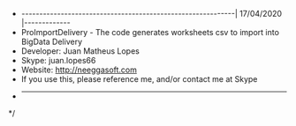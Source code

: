 *  ------------------------------------------------------------| 17/04/2020 |-------------
*    ProImportDelivery - The code generates worksheets csv to import into BigData Delivery
*    Developer: Juan Matheus Lopes
*	 Skype: juan.lopes66
*    Website: http://neeggasoft.com
*	 If you use this, please reference me, and/or contact me at Skype
*  ----------------------------------------------------------------------------------------
*/
